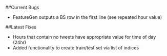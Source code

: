 ##Current Bugs
* FeatureGen outputs a BS row in the first line (see repeated hour value)

##Latest Fixes
* Hours that contain no tweets have appropriate value for time of day (24hr)
* Added functionality to create train/test set via list of indices
